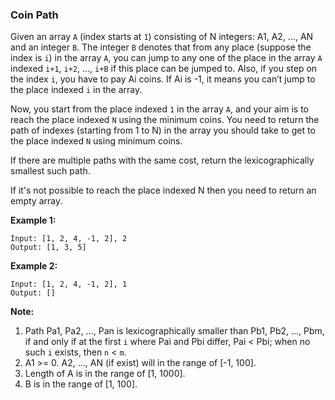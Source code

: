 ### Coin Path

Given an array `A` (index starts at `1`) consisting of N integers: A1, A2, ..., AN and an integer `B`. The integer `B` denotes that from any place (suppose the index is `i`) in the array `A`, you can jump to any one of the place in the array `A` indexed `i+1`, `i+2`, ..., `i+B` if this place can be jumped to. Also, if you step on the index `i`, you have to pay Ai coins. If Ai is -1, it means you can’t jump to the place indexed `i` in the array.

Now, you start from the place indexed `1` in the array `A`, and your aim is to reach the place indexed `N` using the minimum coins. You need to return the path of indexes (starting from 1 to N) in the array you should take to get to the place indexed `N` using minimum coins.

If there are multiple paths with the same cost, return the lexicographically smallest such path.

If it's not possible to reach the place indexed N then you need to return an empty array.

**Example 1:**

    Input: [1, 2, 4, -1, 2], 2
    Output: [1, 3, 5]

**Example 2:**

    Input: [1, 2, 4, -1, 2], 1
    Output: []

**Note:**
1.  Path Pa1, Pa2, ..., Pan is lexicographically smaller than Pb1, Pb2, ..., Pbm, if and only if at the first `i` where Pai and Pbi differ, Pai < Pbi; when no such `i` exists, then `n` < `m`.
2.  A1 >= 0. A2, ..., AN (if exist) will in the range of [-1, 100].
3.  Length of A is in the range of [1, 1000].
4.  B is in the range of [1, 100].
